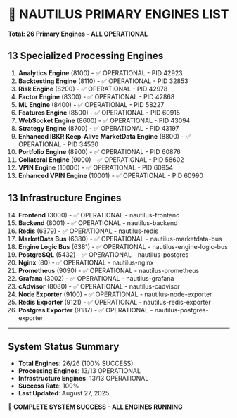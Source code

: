 # 🚀 NAUTILUS PRIMARY ENGINES LIST

**Total: 26 Primary Engines - ALL OPERATIONAL**

## **13 Specialized Processing Engines**
1. **Analytics Engine** (8100) - ✅ OPERATIONAL - PID 42923
2. **Backtesting Engine** (8110) - ✅ OPERATIONAL - PID 32853
3. **Risk Engine** (8200) - ✅ OPERATIONAL - PID 42978
4. **Factor Engine** (8300) - ✅ OPERATIONAL - PID 42868
5. **ML Engine** (8400) - ✅ OPERATIONAL - PID 58227
6. **Features Engine** (8500) - ✅ OPERATIONAL - PID 60915
7. **WebSocket Engine** (8600) - ✅ OPERATIONAL - PID 43094
8. **Strategy Engine** (8700) - ✅ OPERATIONAL - PID 43197
9. **Enhanced IBKR Keep-Alive MarketData Engine** (8800) - ✅ OPERATIONAL - PID 34530
10. **Portfolio Engine** (8900) - ✅ OPERATIONAL - PID 60876
11. **Collateral Engine** (9000) - ✅ OPERATIONAL - PID 58602
12. **VPIN Engine** (10000) - ✅ OPERATIONAL - PID 60954
13. **Enhanced VPIN Engine** (10001) - ✅ OPERATIONAL - PID 60990

## **13 Infrastructure Engines**
14. **Frontend** (3000) - ✅ OPERATIONAL - nautilus-frontend
15. **Backend** (8001) - ✅ OPERATIONAL - nautilus-backend
16. **Redis** (6379) - ✅ OPERATIONAL - nautilus-redis
17. **MarketData Bus** (6380) - ✅ OPERATIONAL - nautilus-marketdata-bus
18. **Engine Logic Bus** (6381) - ✅ OPERATIONAL - nautilus-engine-logic-bus
19. **PostgreSQL** (5432) - ✅ OPERATIONAL - nautilus-postgres
20. **Nginx** (80) - ✅ OPERATIONAL - nautilus-nginx
21. **Prometheus** (9090) - ✅ OPERATIONAL - nautilus-prometheus
22. **Grafana** (3002) - ✅ OPERATIONAL - nautilus-grafana
23. **cAdvisor** (8080) - ✅ OPERATIONAL - nautilus-cadvisor
24. **Node Exporter** (9100) - ✅ OPERATIONAL - nautilus-node-exporter
25. **Redis Exporter** (9121) - ✅ OPERATIONAL - nautilus-redis-exporter
26. **Postgres Exporter** (9187) - ✅ OPERATIONAL - nautilus-postgres-exporter

---

## **System Status Summary**
- **Total Engines**: 26/26 (100% SUCCESS)
- **Processing Engines**: 13/13 OPERATIONAL
- **Infrastructure Engines**: 13/13 OPERATIONAL
- **Success Rate**: 100%
- **Last Updated**: August 27, 2025

**🎉 COMPLETE SYSTEM SUCCESS - ALL ENGINES RUNNING**